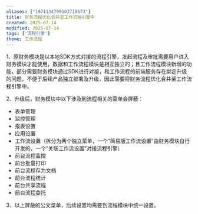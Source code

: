 ```yaml
---
aliases: ["1971134799103719573"]
title: 财务流程优化合并至工作流程引擎中
created: 2025-07-14
modified: 2025-07-14
tags: ['流程引擎']
theme: 工作流程
---
```


1、原财务模块是以本地SDK方式对接的流程引擎，发起流程及审批需要用户进入财务模块才能使用，数据和工作流程模块是相互独立的；且工作流程模块新增的功能，部分需要财务模块通过SDK进行对接，和工作流程的前端服务存在绑定升级的问题，不便于后续产品独立部署及升级，因此需要将财务流程优化合并至工作流程引擎中。

2、升级后，财务模块中以下涉及到流程相关的菜单会屏蔽：

- 表单管理
- 监控管理
- 报表设置
- 应用设置
- 工作流设置（拆分为两个独立菜单，一个“简易版工作流设置”由财务模块自行开发的，一个“关联工作流设置”对接流程引擎）
- 前台流程监控
- 前台批量打印
- 前台流程存为文档
- 前台流程统计
- 前台共享流程
- 前台流程委托

3、以上屏蔽的公文菜单，后续设置均需要到流程模块中统一设置。